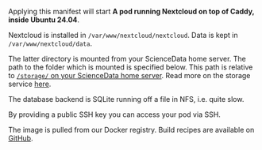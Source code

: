 Applying this manifest will start **A pod running Nextcloud on top of Caddy, inside Ubuntu 24.04**.

Nextcloud is installed in `/var/www/nextcloud/nextcloud`. Data is kept in `/var/www/nextcloud/data`.

The latter directory is mounted from your ScienceData home server. The path to the folder which is mounted is specified below. This path is relative to [`/storage/` on your ScienceData home server](/storage/). Read more on the storage service [here](https://sciencedata.dk/sites/developer/ManagingFiles/index#storage).

The database backend is SQLite running off a file in NFS, i.e. quite slow.

By providing a public SSH key you can access your pod via SSH.

The image is pulled from our Docker registry. Build recipes are available on [GitHub](https://github.com/deic-dk/sciencedata_images).

